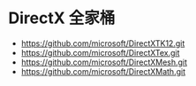 
# DirectX 全家桶
* https://github.com/microsoft/DirectXTK12.git
* https://github.com/microsoft/DirectXTex.git
* https://github.com/microsoft/DirectXMesh.git
* https://github.com/microsoft/DirectXMath.git